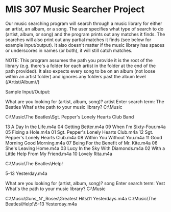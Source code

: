 MIS 307 Music Searcher Project
======

Our music searching program will search through a music library for either an artist, an album, or a song.  The user specifies what type of search to do (artist, album, or song) and the program prints out any matches it finds.  The searches will also print out any partial matches it finds (see below for example input/output).  It also doesn't matter if the music library has spaces or underscores in names (or both), it will still catch matches.

NOTE: This program assumes the path you provide it is the root of the library (e.g. there's a folder for each artist in the folder at the end of the path provided).  It also expects every song to be on an album (not loose within an artist folder) and ignores any folders past the album level (<path>/Artist/Album/<this directory will be ignored>/)

Sample Input/Output:

What are you looking for (artist, album, song)? artist
Enter search term: The Beatles
What's the path to your music library? C:\Music

C:\Music\The Beatles\Sgt. Pepper's Lonely Hearts Club Band

13 A Day In the Life.m4a
04 Getting Better.m4a
09 When I'm Sixty-Four.m4a
05 Fixing a Hole.m4a
01 Sgt. Pepper's Lonely Hearts Club.m4a
12 Sgt. Pepper's Lonely Hearts Club.m4a
08 Within You Without You.m4a
11 Good Morning Good Morning.m4a
07 Being For the Benefit of Mr. Kite.m4a
06 She's Leaving Home.m4a
03 Lucy In the Sky With Diamonds.m4a
02 With a Little Help From My Friend.m4a
10 Lovely Rita.m4a

C:\Music\The Beatles\Help!

5-13 Yesterday.m4a

What are you looking for (artist, album, song)? song
Enter search term: Yest
What's the path to your music library? C:\Music

C:\Music\Guns_N'_Roses\Greatest Hits\11 Yesterdays.m4a
C:\Music\The Beatles\Help!\5-13 Yesterday.m4a